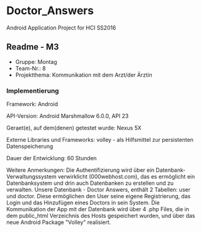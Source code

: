 # Doctor_Answers
Android Application Project for HCI SS2016

## Readme - M3

* Gruppe:	Montag
* Team-Nr.: 8
* Projektthema: Kommunikation mit dem Arzt/der Ärztin

### Implementierung

Framework:	Android

API-Version:	Android Marshmallow 6.0.0, API 23

Geraet(e), auf dem(denen) getestet wurde:
Nexus 5X

Externe Libraries und Frameworks:
volley - als Hilfsmittel zur persistenten Datenspeicherung

Dauer der Entwicklung:
60 Stunden

Weitere Anmerkungen:
Die Authentifizierung wird über ein Datenbank-Verwaltungssystem verwirklicht (000webhost.com),
das es ermöglicht ein Datenbanksystem und drin auch Datenbanken zu erstellen und zu verwalten.
Unsere Datenbank - Doctor Answers, enthält 2 Tabellen: user und doctor. Diese ermöglichen den
User seine eigene Registrierung, das Login und das Hinzufügen eines Doctors in sein System.
Die Kommunikation der App mit der Datenbank wird über 4 .php Files, die in dem public_html Verzeichnis
des Hosts gespeichert wurden, und über das neue Android Package "Volley" realisiert.
